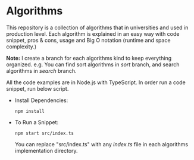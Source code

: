 # Algorithms

This repository is a collection of algorithms that in universities and used in production level. 
Each algorithm is explained in an easy way with code snippet, pros & cons, usage and Big O notation (runtime and space complexity.)

**Note:** I create a branch for each algorithms kind to keep everything organized. e.g. You can find sort algorithms in *sort* branch, and search algorithms in *search* branch.

All the code examples are in Node.js with TypeScript. In order run a code snippet, run below script.

- Install Dependencies:
  ```shell
  npm install
  ```
- To Run a Snippet:
  ```shell
  npm start src/index.ts
  ```
  You can replace "src/index.ts" with any *index.ts* file in each algorithms implementation directory.